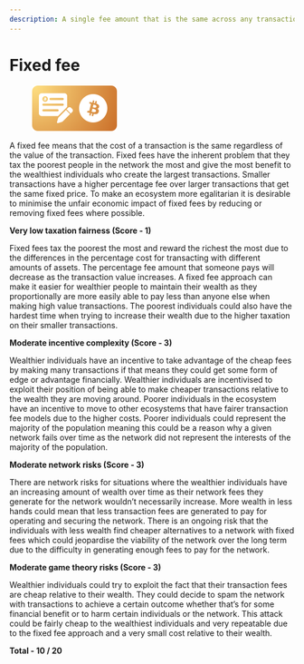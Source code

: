 ```yaml
---
description: A single fee amount that is the same across any transaction
---
```


# Fixed fee

<div align="left">

<figure><img src="../../.gitbook/assets/transaction-fee-fixed.png" alt="" width="150"><figcaption></figcaption></figure>

</div>

A fixed fee means that the cost of a transaction is the same regardless of the value of the transaction. Fixed fees have the inherent problem that they tax the poorest people in the network the most and give the most benefit to the wealthiest individuals who create the largest transactions. Smaller transactions have a higher percentage fee over larger transactions that get the same fixed price. To make an ecosystem more egalitarian it is desirable to minimise the unfair economic impact of fixed fees by reducing or removing fixed fees where possible.



**Very low taxation fairness (Score - 1)**

Fixed fees tax the poorest the most and reward the richest the most due to the differences in the percentage cost for transacting with different amounts of assets. The percentage fee amount that someone pays will decrease as the transaction value increases. A fixed fee approach can make it easier for wealthier people to maintain their wealth as they proportionally are more easily able to pay less than anyone else when making high value transactions. The poorest individuals could also have the hardest time when trying to increase their wealth due to the higher taxation on their smaller transactions.



**Moderate incentive complexity (Score - 3)**

Wealthier individuals have an incentive to take advantage of the cheap fees by making many transactions if that means they could get some form of edge or advantage financially. Wealthier individuals are incentivised to exploit their position of being able to make cheaper transactions relative to the wealth they are moving around. Poorer individuals in the ecosystem have an incentive to move to other ecosystems that have fairer transaction fee models due to the higher costs. Poorer individuals could represent the majority of the population meaning this could be a reason why a given network fails over time as the network did not represent the interests of the majority of the population.



**Moderate network risks (Score - 3)**

There are network risks for situations where the wealthier individuals have an increasing amount of wealth over time as their network fees they generate for the network wouldn’t necessarily increase. More wealth in less hands could mean that less transaction fees are generated to pay for operating and securing the network. There is an ongoing risk that the individuals with less wealth find cheaper alternatives to a network with fixed fees which could jeopardise the viability of the network over the long term due to the difficulty in generating enough fees to pay for the network.



**Moderate game theory risks (Score - 3)**

Wealthier individuals could try to exploit the fact that their transaction fees are cheap relative to their wealth. They could decide to spam the network with transactions to achieve a certain outcome whether that’s for some financial benefit or to harm certain individuals or the network. This attack could be fairly cheap to the wealthiest individuals and very repeatable due to the fixed fee approach and a very small cost relative to their wealth.



**Total - 10 / 20**
